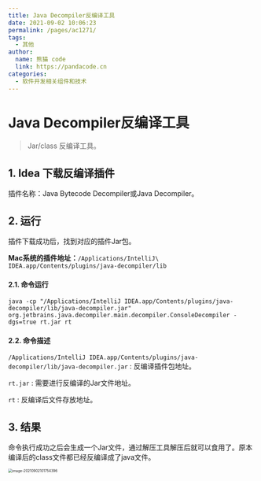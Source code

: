 ```yaml
---
title: Java Decompiler反编译工具
date: 2021-09-02 10:06:23
permalink: /pages/ac1271/
tags: 
  - 其他
author: 
  name: 熊猫 code
  link: https://pandacode.cn
categories: 
  - 软件开发相关组件和技术
---
```


# Java Decompiler反编译工具

> Jar/class 反编译工具。

## 1. Idea 下载反编译插件

插件名称：Java Bytecode Decompiler或Java Decompiler。

## 2. 运行

插件下载成功后，找到对应的插件Jar包。

**Mac系统的插件地址：**`/Applications/IntelliJ\ IDEA.app/Contents/plugins/java-decompiler/lib`

#### 2.1. 命令运行

```shell
java -cp "/Applications/IntelliJ IDEA.app/Contents/plugins/java-decompiler/lib/java-decompiler.jar" org.jetbrains.java.decompiler.main.decompiler.ConsoleDecompiler -dgs=true rt.jar rt
```

#### 2.2. 命令描述

`/Applications/IntelliJ IDEA.app/Contents/plugins/java-decompiler/lib/java-decompiler.jar` : 反编译插件包地址。

`rt.jar` : 需要进行反编译的Jar文件地址。

`rt` : 反编译后文件存放地址。

## 3. 结果

命令执行成功之后会生成一个Jar文件，通过解压工具解压后就可以食用了。原本编译后的class文件都已经反编译成了java文件。

<img src="https://gitee.com/guoshunfa/panda-files/raw/master//blog/202109111304689.png" alt="image-20210902101754396" style="zoom:50%;" />
